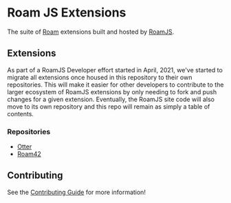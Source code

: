 # Roam JS Extensions

The suite of [Roam](https://roamresearch.com) extensions built and hosted by [RoamJS](https://roamjs.com).

## Extensions 

As part of a RoamJS Developer effort started in April, 2021, we've started to migrate all extensions once housed in this repository to their own repositories. This will make it easier for other developers to contribute to the larger ecosystem of RoamJS extensions by only needing to fork and push changes for a given extension. Eventually, the RoamJS site code will also move to its own repository and this repo will remain as simply a table of contents.

### Repositories

- [Otter](https://github.com/dvargas92495/roamjs-otter)
- [Roam42](https://github.com/dvargas92495/roam42)

## Contributing

See the [Contributing Guide](./CONTRIBUTING.md) for more information!
